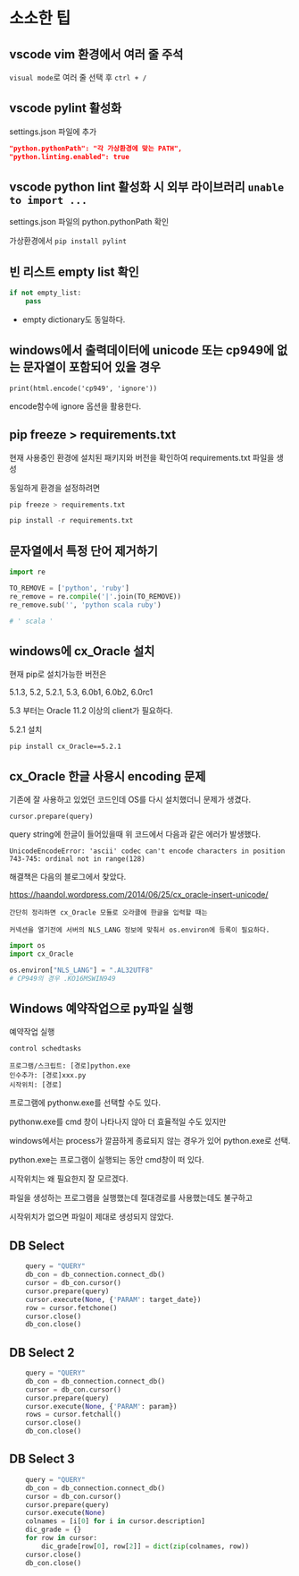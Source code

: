 # 소소한 팁

## vscode vim 환경에서 여러 줄 주석

`visual mode`로 여러 줄 선택 후 `ctrl + /`

## vscode pylint 활성화

settings.json 파일에 추가

```json
"python.pythonPath": "각 가상환경에 맞는 PATH",
"python.linting.enabled": true
```

## vscode python lint 활성화 시 외부 라이브러리 `unable to import ...`

settings.json 파일의 python.pythonPath 확인

가상환경에서 `pip install pylint`

## 빈 리스트 empty list 확인

```py
if not empty_list:
    pass
```

* empty dictionary도 동일하다.

## windows에서 출력데이터에 unicode 또는 cp949에 없는 문자열이 포함되어 있을 경우

`print(html.encode('cp949', 'ignore'))`

encode함수에 ignore 옵션을 활용한다.

## pip freeze > requirements.txt

현재 사용중인 환경에 설치된 패키지와 버전을 확인하여 requirements.txt 파일을 생성

동일하게 환경을 설정하려면

```py
pip freeze > requirements.txt

pip install -r requirements.txt
```

## 문자열에서 특정 단어 제거하기

```py
import re

TO_REMOVE = ['python', 'ruby']
re_remove = re.compile('|'.join(TO_REMOVE))
re_remove.sub('', 'python scala ruby')

# ' scala '
```

## windows에 cx_Oracle 설치

현재 pip로 설치가능한 버전은

5.1.3, 5.2, 5.2.1, 5.3, 6.0b1, 6.0b2, 6.0rc1

5.3 부터는 Oracle 11.2 이상의 client가 필요하다.

5.2.1 설치

`pip install cx_Oracle==5.2.1`

## cx_Oracle 한글 사용시 encoding 문제

기존에 잘 사용하고 있었던 코드인데 OS를 다시 설치했더니 문제가 생겼다.

```
cursor.prepare(query)  
```

query string에 한글이 들어있을때 위 코드에서 다음과 같은 에러가 발생했다.

`UnicodeEncodeError: 'ascii' codec can't encode characters in position 743-745: ordinal not in range(128)`

해결책은 다음의 블로그에서 찾았다.

https://haandol.wordpress.com/2014/06/25/cx_oracle-insert-unicode/

```
간단히 정리하면 cx_Oracle 모듈로 오라클에 한글을 입력할 때는

커넥션을 열기전에 서버의 NLS_LANG 정보에 맞춰서 os.environ에 등록이 필요하다.
```

```py
import os
import cx_Oracle

os.environ["NLS_LANG"] = ".AL32UTF8"
# CP949의 경우 .KO16MSWIN949
```

## Windows 예약작업으로 py파일 실행

예약작업 실행

`control schedtasks`

```
프로그램/스크립트: [경로]python.exe
인수추가: [경로]xxx.py
시작위치: [경로]
```

프로그램에 pythonw.exe를 선택할 수도 있다.

pythonw.exe를 cmd 창이 나타나지 않아 더 효율적일 수도 있지만

windows에서는 process가 깔끔하게 종료되지 않는 경우가 있어 python.exe로 선택.

python.exe는 프로그램이 실행되는 동안 cmd창이 떠 있다.

시작위치는 왜 필요한지 잘 모르겠다.

파일을 생성하는 프로그램을 실행했는데 절대경로를 사용했는데도 불구하고 

시작위치가 없으면 파일이 제대로 생성되지 않았다.

## DB Select

```py
    query = "QUERY"
    db_con = db_connection.connect_db()
    cursor = db_con.cursor()
    cursor.prepare(query)
    cursor.execute(None, {'PARAM': target_date})
    row = cursor.fetchone()
    cursor.close()
    db_con.close()
```

## DB Select 2

```py
    query = "QUERY"
    db_con = db_connection.connect_db()
    cursor = db_con.cursor()
    cursor.prepare(query)
    cursor.execute(None, {'PARAM': param})
    rows = cursor.fetchall()
    cursor.close()
    db_con.close()
```

## DB Select 3

```py
    query = "QUERY"
    db_con = db_connection.connect_db()
    cursor = db_con.cursor()
    cursor.prepare(query)
    cursor.execute(None)
    colnames = [i[0] for i in cursor.description]
    dic_grade = {}
    for row in cursor:
        dic_grade[row[0], row[2]] = dict(zip(colnames, row))
    cursor.close()
    db_con.close()
```
